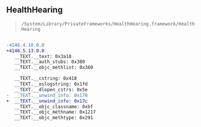## HealthHearing

> `/System/Library/PrivateFrameworks/HealthHearing.framework/HealthHearing`

```diff

-4146.4.18.0.0
+4146.5.13.0.0
   __TEXT.__text: 0x3a18
   __TEXT.__auth_stubs: 0x380
   __TEXT.__objc_methlist: 0x360

   __TEXT.__cstring: 0x418
   __TEXT.__oslogstring: 0x1fd
   __TEXT.__dlopen_cstrs: 0x5e
-  __TEXT.__unwind_info: 0x178
+  __TEXT.__unwind_info: 0x17c
   __TEXT.__objc_classname: 0xbf
   __TEXT.__objc_methname: 0x1217
   __TEXT.__objc_methtype: 0x291

```
